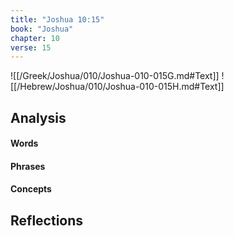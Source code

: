 ```yaml
---
title: "Joshua 10:15"
book: "Joshua"
chapter: 10
verse: 15
---
```

![[/Greek/Joshua/010/Joshua-010-015G.md#Text]]
![[/Hebrew/Joshua/010/Joshua-010-015H.md#Text]]

## Analysis

#### Words

#### Phrases

#### Concepts

## Reflections
